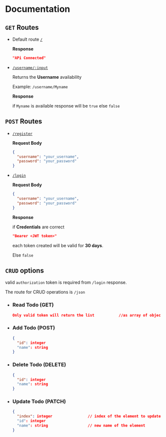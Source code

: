 # Documentation

## `GET` Routes

- Default route [`/`](https://the-to-do-api.vercel.app/)

  **Response**

  ```json
  "APi Connected"
  ```

- [`/username/:input`](https://the-to-do-api.vercel.app/username/)

  Returns the **Username** availability

  Example: `/username/Myname`

  **Response**

  if `Myname` is available response will be `true` else `false`

## `POST` Routes

- [`/register`](https://the-to-do-api.vercel.app/register)

  **Request Body**

  ```json
  {
    "username": "your_username",
    "password": "your_password"
  }
  ```

  

- [`/login`](https://the-to-do-api.vercel.app/login)

  **Request Body**

  ```json
  {
    "username": "your_username",
    "password": "your_password"
  }
  ```

  **Response**

  if **Credentials** are correct

  ```json
  "Bearer <JWT token>"
  ```

  each token created will be valid for **30 days**.

  Else
  `false`

## `CRUD` options 
valid `authorization` token is required from `/login` response.

The route for CRUD operations is `/json`
  - ### Read Todo (GET)

    ```json
    Only valid token will return the list           //as array of objects
    ```

  - ### Add Todo (POST)
    
    ```json
    {
      "id": integer
      "name": string
    }
    ```
  - ### Delete Todo (DELETE)
    
    ```json
    {
      "id": integer
      "name": string
    }
    ```
  - ### Update Todo (PATCH)
    
    ```json
    {
      "index": integer                // index of the element to update
      "id": integer   
      "name": string                  // new name of the element
    }
    ```
